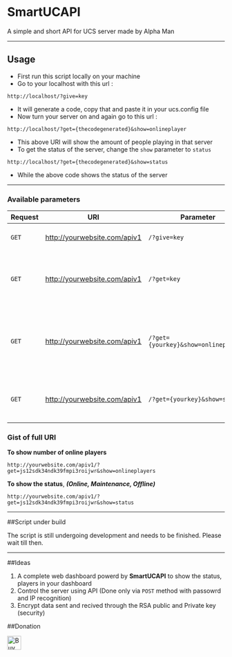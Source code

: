 # SmartUCAPI

A simple and short API for UCS server made by Alpha Man

___

## Usage

* First run this script locally on your machine
* Go to your localhost with this url : 

`http://localhost/?give=key`

* It will generate a code, copy that and paste it in your ucs.config file
* Now turn your server on and again go to this url : 

`http://localhost/?get={thecodegenerated}&show=onlineplayer`

* This above URI will show the amount of people playing in that server
* To get the status of the server, change the `show` parameter to `status`

`http://localhost/?get={thecodegenerated}&show=status`

* While the above code shows the status of the server

___

### Available parameters

|Request|URI|Parameter|Description|
|-------|---|---------|-----------|
|`GET`|http://yourwebsite.com/apiv1|`/?give=key`|Outputs a string of 25 characters|
|`GET`|http://yourwebsite.com/apiv1|`/?get=key`|Script gets the key and searches for the input from UCS|
|`GET`|http://yourwebsite.com/apiv1|`/?get={yourkey}&show=onlineplayers`|Replace `{yourkey}` with your key and you will get the online players in your UCS|
|`GET`|http://yourwebsite.com/apiv1|`/?get={yourkey}&show=status`|The status placeholder displays the status of server|

### Gist of full URI

**To show number of online players**

`http://yourwebsite.com/apiv1/?get=js12sdk34ndk39fmpi3roijwr&show=onlineplayers`

**To show the status**, ***(Online, Maintenance, Offline)***

`http://yourwebsite.com/apiv1/?get=js12sdk34ndk39fmpi3roijwr&show=status`

___

##Script under build

The script is still undergoing development and needs to be finished. Please wait till then.

___

##Ideas

1. A complete web dashboard powerd by **SmartUCAPI** to show the status, players in your dashboard
2. Control the server using API (Done only via `POST` method with passowrd and IP recognition)
3. Encrypt data sent and recived through the RSA public and Private key (security)

##Donation

<a href='https://ko-fi.com/A422ACK' target='_blank'><img height='32' style='border:0px;height:32px;' src='https://az743702.vo.msecnd.net/cdn/kofi1.png?v=b' border='0' alt='Buy Me a Coffee at ko-fi.com' /></a> 
